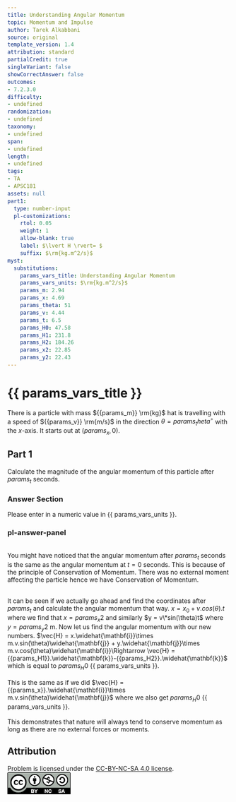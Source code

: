 ```yaml
---
title: Understanding Angular Momentum
topic: Momentum and Impulse
author: Tarek Alkabbani
source: original
template_version: 1.4
attribution: standard
partialCredit: true
singleVariant: false
showCorrectAnswer: false
outcomes:
- 7.2.3.0
difficulty:
- undefined
randomization:
- undefined
taxonomy:
- undefined
span:
- undefined
length:
- undefined
tags:
- TA
- APSC181
assets: null
part1:
  type: number-input
  pl-customizations:
    rtol: 0.05
    weight: 1
    allow-blank: true
    label: $\lvert H \rvert= $
    suffix: $\rm{kg.m^2/s}$
myst:
  substitutions:
    params_vars_title: Understanding Angular Momentum
    params_vars_units: $\rm{kg.m^2/s}$
    params_m: 2.94
    params_x: 4.69
    params_theta: 51
    params_v: 4.44
    params_t: 6.5
    params_H0: 47.58
    params_H1: 231.8
    params_H2: 184.26
    params_x2: 22.85
    params_y2: 22.43
---
```

# {{ params_vars_title }}
There is a particle with mass ${{params_m}} \rm{kg}$ hat is travelling with a speed of ${{params_v}} \rm{m/s}$ in the direction $\theta = {{params_theta}}^\circ$ with the $x$-axis. It starts out at $({{params_x}},0)$.

## Part 1

Calculate the magnitude of the angular momentum of this particle after ${{params_t}}$ seconds.

### Answer Section

Please enter in a numeric value in {{ params_vars_units }}.

### pl-answer-panel

<br>You might have noticed that the angular momentum after ${{params_t}}$ seconds is the same as the angular momentum at $t = 0$ seconds. This is because of the principle of Conservation of Momentum. There was no external moment affecting the particle hence we have Conservation of Momentum.<br><br>

It can be seen if we actually go ahead and find the coordinates after ${{params_t}}$ and calculate the angular momentum that way. $x = x_0 + v.cos(\theta).t$ where we find that $x = {{params_x2}}$ and similarly $y =  v\*sin(\theta)t$ where $y = {{params_y2}}$ m. Now let us find the angular momentum with our new numbers. $\vec{H} = x.\widehat{\mathbf{i}}\times m.v.sin(\theta)\widehat{\mathbf{j}} +  y.\widehat{\mathbf{j}}\times m.v.cos(\theta)\widehat{\mathbf{i}}\Rightarrow \vec{H} = {{params_H1}}.\widehat{\mathbf{k}}-{{params_H2}}.\widehat{\mathbf{k}}$  which is equal to ${{params_H0}}$ {{ params_vars_units }}. <br><br>This is the same as if we did $\vec{H} = {{params_x}}.\widehat{\mathbf{i}}\times m.v.sin(\theta)\widehat{\mathbf{j}}$ where we also get ${{params_H0}}$ {{ params_vars_units }}. <br><br>This demonstrates that nature will always tend to conserve momentum as long as there are no external forces or moments.

## Attribution

Problem is licensed under the [CC-BY-NC-SA 4.0 license](https://creativecommons.org/licenses/by-nc-sa/4.0/).<br> ![The Creative Commons 4.0 license requiring attribution-BY, non-commercial-NC, and share-alike-SA license.](https://raw.githubusercontent.com/firasm/bits/master/by-nc-sa.png)